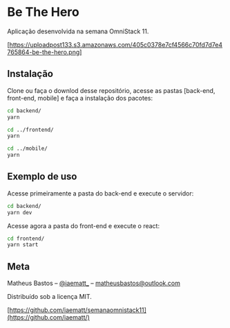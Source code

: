 # Be The Hero

Aplicação desenvolvida na semana OmniStack 11.

[https://uploadpost133.s3.amazonaws.com/405c0378e7cf4566c70fd7d7e4765864-be-the-hero.png]

## Instalação

Clone ou faça o downlod desse repositório, acesse as pastas [back-end, front-end, mobile] e faça a instalação dos pacotes:

```bash
cd backend/
yarn
```

```bash
cd ../frontend/
yarn
```

```bash
cd ../mobile/
yarn
```

## Exemplo de uso

Acesse primeiramente a pasta do back-end e execute o servidor:

```bash
cd backend/
yarn dev
```

Acesse agora a pasta do front-end e execute o react:

```bash
cd frontend/
yarn start
```

## Meta

Matheus Bastos – [@iaematt\_](https://instagram.com/iaematt_) – matheusbastos@outlook.com

Distribuído sob a licença MIT.

[https://github.com/iaematt/semanaomnistack11](https://github.com/iaematt/)
